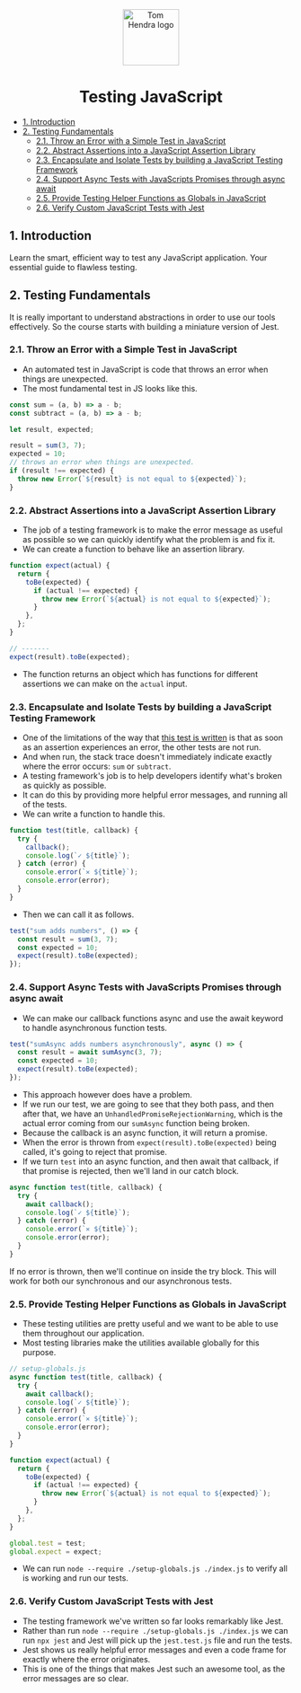 <div align=center>
<img alt="Tom Hendra logo" src="https://res.cloudinary.com/tomhendra/image/upload/v1567091669/tomhendra-logo/tomhendra-logo-round-1024.png" width="100" />
<h1>Testing JavaScript</h1>
</div>

- [1. Introduction](#1-introduction)
- [2. Testing Fundamentals](#2-testing-fundamentals)
  - [2.1. Throw an Error with a Simple Test in JavaScript](#21-throw-an-error-with-a-simple-test-in-javascript)
  - [2.2. Abstract Assertions into a JavaScript Assertion Library](#22-abstract-assertions-into-a-javascript-assertion-library)
  - [2.3. Encapsulate and Isolate Tests by building a JavaScript Testing Framework](#23-encapsulate-and-isolate-tests-by-building-a-javascript-testing-framework)
  - [2.4. Support Async Tests with JavaScripts Promises through async await](#24-support-async-tests-with-javascripts-promises-through-async-await)
  - [2.5. Provide Testing Helper Functions as Globals in JavaScript](#25-provide-testing-helper-functions-as-globals-in-javascript)
  - [2.6. Verify Custom JavaScript Tests with Jest](#26-verify-custom-javascript-tests-with-jest)

## 1. Introduction

Learn the smart, efficient way to test any JavaScript application. Your essential guide to flawless testing.

## 2. Testing Fundamentals

It is really important to understand abstractions in order to use our tools effectively. So the course starts with building a miniature version of Jest.

### 2.1. Throw an Error with a Simple Test in JavaScript

- An automated test in JavaScript is code that throws an error when things are unexpected.
- The most fundamental test in JS looks like this.

```js
const sum = (a, b) => a - b;
const subtract = (a, b) => a - b;
```

```js
let result, expected;

result = sum(3, 7);
expected = 10;
// throws an error when things are unexpected.
if (result !== expected) {
  throw new Error(`${result} is not equal to ${expected}`);
}
```

### 2.2. Abstract Assertions into a JavaScript Assertion Library

- The job of a testing framework is to make the error message as useful as possible so we can quickly identify what the problem is and fix it.
- We can create a function to behave like an assertion library.

```js
function expect(actual) {
  return {
    toBe(expected) {
      if (actual !== expected) {
        throw new Error(`${actual} is not equal to ${expected}`);
      }
    },
  };
}

// -------
expect(result).toBe(expected);
```

- The function returns an object which has functions for different assertions we can make on the `actual` input.

### 2.3. Encapsulate and Isolate Tests by building a JavaScript Testing Framework

- One of the limitations of the way that [this test is written](lessons/02-build-a-javascript-assertion-library/index.js) is that as soon as an assertion experiences an error, the other tests are not run.
- And when run, the stack trace doesn't immediately indicate exactly where the error occurs: `sum` or `subtract`.
- A testing framework's job is to help developers identify what's broken as quickly as possible.
- It can do this by providing more helpful error messages, and running all of the tests.
- We can write a function to handle this.

```js
function test(title, callback) {
  try {
    callback();
    console.log(`✓ ${title}`);
  } catch (error) {
    console.error(`✕ ${title}`);
    console.error(error);
  }
}
```

- Then we can call it as follows.

```js
test("sum adds numbers", () => {
  const result = sum(3, 7);
  const expected = 10;
  expect(result).toBe(expected);
});
```

### 2.4. Support Async Tests with JavaScripts Promises through async await

- We can make our callback functions async and use the await keyword to handle asynchronous function tests.

```js
test("sumAsync adds numbers asynchronously", async () => {
  const result = await sumAsync(3, 7);
  const expected = 10;
  expect(result).toBe(expected);
});
```

- This approach however does have a problem.
- If we run our test, we are going to see that they both pass, and then after that, we have an `UnhandledPromiseRejectionWarning`, which is the actual error coming from our `sumAsync` function being broken.
- Because the callback is an async function, it will return a promise.
- When the error is thrown from `expect(result).toBe(expected)` being called, it's going to reject that promise.
- If we turn `test` into an async function, and then await that callback, if that promise is rejected, then we'll land in our catch block.

```js
async function test(title, callback) {
  try {
    await callback();
    console.log(`✓ ${title}`);
  } catch (error) {
    console.error(`✕ ${title}`);
    console.error(error);
  }
}
```

If no error is thrown, then we'll continue on inside the try block. This will work for both our synchronous and our asynchronous tests.

### 2.5. Provide Testing Helper Functions as Globals in JavaScript

- These testing utilities are pretty useful and we want to be able to use them throughout our application.
- Most testing libraries make the utilities available globally for this purpose.

```js
// setup-globals.js
async function test(title, callback) {
  try {
    await callback();
    console.log(`✓ ${title}`);
  } catch (error) {
    console.error(`✕ ${title}`);
    console.error(error);
  }
}

function expect(actual) {
  return {
    toBe(expected) {
      if (actual !== expected) {
        throw new Error(`${actual} is not equal to ${expected}`);
      }
    },
  };
}

global.test = test;
global.expect = expect;
```

- We can run `node --require ./setup-globals.js ./index.js` to verify all is working and run our tests.

### 2.6. Verify Custom JavaScript Tests with Jest

- The testing framework we've written so far looks remarkably like Jest.
- Rather than run `node --require ./setup-globals.js ./index.js` we can run `npx jest` and Jest will pick up the `jest.test.js` file and run the tests.
- Jest shows us really helpful error messages and even a code frame for exactly where the error originates.
- This is one of the things that makes Jest such an awesome tool, as the error messages are so clear.
